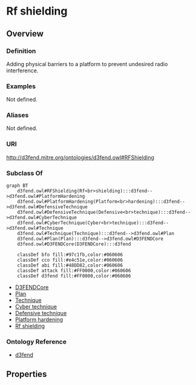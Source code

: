 # Rf shielding

## Overview

### Definition
Adding physical barriers to a platform to prevent undesired radio interference.

### Examples
Not defined.

### Aliases
Not defined.

### URI
http://d3fend.mitre.org/ontologies/d3fend.owl#RFShielding

### Subclass Of
```mermaid
graph BT
    d3fend.owl#RFShielding(Rf<br>shielding):::d3fend-->d3fend.owl#PlatformHardening
    d3fend.owl#PlatformHardening(Platform<br>hardening):::d3fend-->d3fend.owl#DefensiveTechnique
    d3fend.owl#DefensiveTechnique(Defensive<br>technique):::d3fend-->d3fend.owl#CyberTechnique
    d3fend.owl#CyberTechnique(Cyber<br>technique):::d3fend-->d3fend.owl#Technique
    d3fend.owl#Technique(Technique):::d3fend-->d3fend.owl#Plan
    d3fend.owl#Plan(Plan):::d3fend-->d3fend.owl#D3FENDCore
    d3fend.owl#D3FENDCore(D3FENDCore):::d3fend
    
    classDef bfo fill:#97c1fb,color:#060606
    classDef cco fill:#e4c51e,color:#060606
    classDef abi fill:#48DD82,color:#060606
    classDef attack fill:#FF0000,color:#060606
    classDef d3fend fill:#FF0000,color:#060606
```

- [D3FENDCore](/docs/ontology/reference/model/D3FENDCore/D3FENDCore.md)
- [Plan](/docs/ontology/reference/model/D3FENDCore/Plan/Plan.md)
- [Technique](/docs/ontology/reference/model/D3FENDCore/Plan/Technique/Technique.md)
- [Cyber technique](/docs/ontology/reference/model/D3FENDCore/Plan/Technique/Cyber%20technique/Cyber%20technique.md)
- [Defensive technique](/docs/ontology/reference/model/D3FENDCore/Plan/Technique/Cyber%20technique/Defensive%20technique/Defensive%20technique.md)
- [Platform hardening](/docs/ontology/reference/model/D3FENDCore/Plan/Technique/Cyber%20technique/Defensive%20technique/Platform%20hardening/Platform%20hardening.md)
- [Rf shielding](/docs/ontology/reference/model/D3FENDCore/Plan/Technique/Cyber%20technique/Defensive%20technique/Platform%20hardening/Rf%20shielding/Rf%20shielding.md)


### Ontology Reference
- [d3fend](http://d3fend.mitre.org/ontologies/d3fend.owl#)

## Properties
